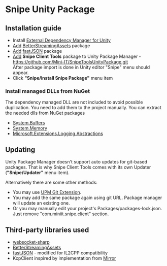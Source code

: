# Snipe Unity Package


## Installation guide

* Install [External Dependency Manager for Unity](https://github.com/googlesamples/unity-jar-resolver)
* [Add](https://docs.unity3d.com/Manual/upm-ui-giturl.html) [BetterStreamingAssets](https://github.com/gwiazdorrr/BetterStreamingAssets) package
* [Add](https://docs.unity3d.com/Manual/upm-ui-giturl.html) [fastJSON](https://github.com/Mini-IT/fastJSON-unity-package) package
* [Add](https://docs.unity3d.com/Manual/upm-ui-giturl.html) <b>Snipe Client Tools</b> package to Unity Package Manager - https://github.com/Mini-IT/SnipeToolsUnityPackage.git <br />
After package import is done in Unity editor "Snipe" menu should appear.
* Click <b>"Snipe/Install Snipe Package"</b> menu item

### Install managed DLLs from NuGet
The dependency managed DLL are not included to avoid possible duplication. You need to add them to the project manually. You can extract the needed dlls from NuGet packages
* [System.Buffers](https://www.nuget.org/packages/System.Buffers/4.5.1)
* [System.Memory](https://www.nuget.org/packages/System.Memory/4.5.5)
* [Microsoft.Extensions.Logging.Abstractions](https://www.nuget.org/packages/Microsoft.Extensions.Logging.Abstractions/7.0.1)

## Updating

Unity Package Manager doesn't support auto updates for git-based packages. That is why Snipe Client Tools comes with its own Updater (<b>"Snipe/Updater"</b> menu item).

Alternatively there are some other methods:
* You may use [UPM Git Extension](https://github.com/mob-sakai/UpmGitExtension).
* You may add the same package again using git URL. Package manager will update an existing one.
* Or you may manually edit your project's Packages/packages-lock.json. Just remove "com.miniit.snipe.client" section.

## Third-party libraries used

* [websocket-sharp](https://github.com/sta/websocket-sharp)
* [BetterStreamingAssets](https://github.com/gwiazdorrr/BetterStreamingAssets)
* [fastJSON](https://github.com/mgholam/fastJSON) - modified for IL2CPP compatibility
* KcpClient inspired by implementation from [Mirror](https://github.com/vis2k/Mirror)
